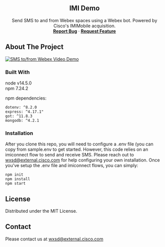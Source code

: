 <p align="center">
  <h2 align="center">IMI Demo</h2>

  <p align="center">
    Send SMS to and from Webex spaces using a Webex bot.  Powered by Cisco's IMIMobile acquisition.
    <br />
    <a href="https://github.com/WXSD-Sales/imidemo/issues"><strong>Report Bug</strong></a>
    ·
    <a href="https://github.com/WXSD-Sales/imidemo/issues"><strong>Request Feature</strong></a>
  </p>
</p>

## About The Project

[![SMS to/from Webex Video Demo](https://img.youtube.com/vi/NY-_RQHKcsY/0.jpg)](https://youtu.be/NY-_RQHKcsY, "SMS to/from Webex")


### Built With
node v14.5.0  
npm 7.24.2  

npm dependencies:  
```
dotenv: ^8.2.0
express: ^4.17.1" 
got: ^11.8.3
mongodb: ^4.2.1
```


### Installation

After you clone this repo, you will need to configure a .env file (you can copy from sample.env to get started.  However, this code relies on an imiconnect flow to send and receive SMS.  Please reach out to wxsd@external.cisco.com for help configuring your own installation.  Once you've setup the .env file and imiconnect flows, you can simply:
```
npm init
npm install
npm start
```

## License

Distributed under the MIT License.

<!-- CONTACT -->

## Contact
Please contact us at wxsd@external.cisco.com
